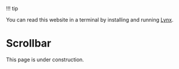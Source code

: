 !!! tip

You can read this website in a terminal by installing and running [Lynx](https://lynx.browser.org/).

# Scrollbar

This page is under construction.

